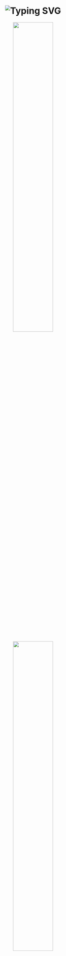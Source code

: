 <h1 align="center">
  <img src="https://readme-typing-svg.herokuapp.com?font=Fira+Code&size=28&pause=1000&color=38B6FF&center=true&vCenter=true&width=600&lines=IPOleksenko;Welcome+to+my+GitHub!" alt="Typing SVG" />
</h1>

<p align="center">
    <img src="https://github-readme-stats.vercel.app/api?username=IPOleksenko&theme=tokyonight&hide_border=true&show_icons=true&count_private=true" width="50%" />
    <img src="https://github-profile-trophy.vercel.app/api?username=IPOleksenko&column=5&theme=tokyonight&margin-w=15" width="50%" />
</p>

<!-- LANGUAGES-START -->
## 🛠 Languages ​​used in projects
<p align="center">
<img src="https://img.shields.io/badge/Python-blue?style=for-the-badge&logo=python&logoColor=white" alt="Python" /> <img src="https://img.shields.io/badge/JavaScript-blue?style=for-the-badge&logo=javascript&logoColor=white" alt="JavaScript" /> <img src="https://img.shields.io/badge/C-blue?style=for-the-badge&logo=c&logoColor=white" alt="C" /> <img src="https://img.shields.io/badge/Java-blue?style=for-the-badge&logo=java&logoColor=white" alt="Java" /> <img src="https://img.shields.io/badge/C++-blue?style=for-the-badge&logo=c&logoColor=white" alt="C++" /> <img src="https://img.shields.io/badge/CSS-blue?style=for-the-badge&logo=css&logoColor=white" alt="CSS" /> <img src="https://img.shields.io/badge/CMake-blue?style=for-the-badge&logo=cmake&logoColor=white" alt="CMake" /> <img src="https://img.shields.io/badge/Assembly-blue?style=for-the-badge&logo=assembly&logoColor=white" alt="Assembly" /> <img src="https://img.shields.io/badge/Shell-blue?style=for-the-badge&logo=shell&logoColor=white" alt="Shell" /> <img src="https://img.shields.io/badge/Makefile-blue?style=for-the-badge&logo=makefile&logoColor=white" alt="Makefile" /> <img src="https://img.shields.io/badge/HTML-blue?style=for-the-badge&logo=html&logoColor=white" alt="HTML" /> <img src="https://img.shields.io/badge/PowerShell-blue?style=for-the-badge&logo=powershell&logoColor=white" alt="PowerShell" /> 
</p>
<!-- LANGUAGES-END -->

## 💻 Operating Systems
<p align="center">
  <img src="https://img.shields.io/badge/Windows-0078D6?style=for-the-badge&logo=windows&logoColor=white" />
  <img src="https://img.shields.io/badge/Linux-FCC624?style=for-the-badge&logo=linux&logoColor=black" />
  <img src="https://img.shields.io/badge/Android-3DDC84?style=for-the-badge&logo=android&logoColor=white" />
</p>


## 🔗 Contact
<p align="center">
  <a href="https://github.com/IPOleksenko"><img src="https://img.shields.io/badge/github-%23121011.svg?style=for-the-badge&logo=github&logoColor=white" /></a>
  <a href="https://t.me/IPOleksenko"><img src="https://img.shields.io/badge/Telegram-2CA5E0?style=for-the-badge&logo=telegram&logoColor=white" /></a>
  <a href="mailto:1ipooip1@gmail.com"><img src="https://img.shields.io/badge/Gmail-D14836?style=for-the-badge&logo=gmail&logoColor=white" /></a>
</p>